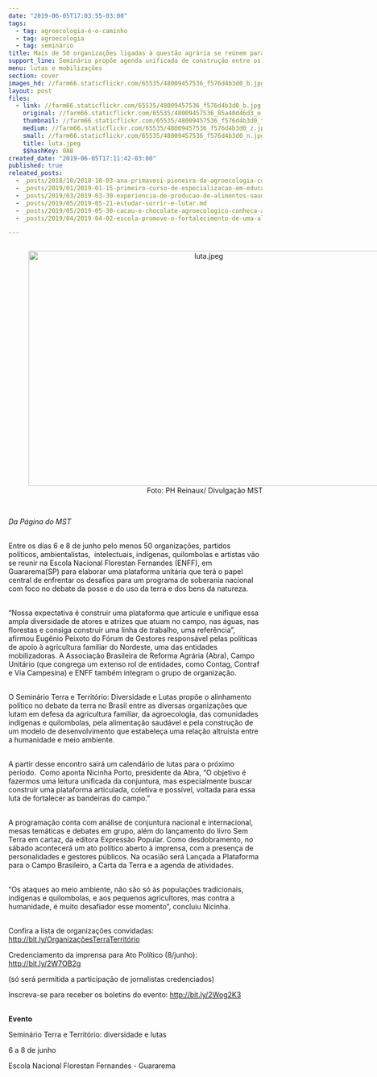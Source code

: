 ```yaml
---
date: "2019-06-05T17:03:55-03:00"
tags:
  - tag: agroecologia-é-o-caminho
  - tag: agroecologia
  - tag: seminário
title: Mais de 50 organizações ligadas à questão agrária se reúnem para construir plataforma unitária
support_line: Seminário propõe agenda unificada de construção entre os dias 6 e 8 de junho
menu: lutas e mobilizações
section: cover
images_hd: //farm66.staticflickr.com/65535/48009457536_f576d4b3d0_b.jpg
layout: post
files:
  - link: //farm66.staticflickr.com/65535/48009457536_f576d4b3d0_b.jpg
    original: //farm66.staticflickr.com/65535/48009457536_85a40d46d3_o.jpg
    thumbnail: //farm66.staticflickr.com/65535/48009457536_f576d4b3d0_t.jpg
    medium: //farm66.staticflickr.com/65535/48009457536_f576d4b3d0_z.jpg
    small: //farm66.staticflickr.com/65535/48009457536_f576d4b3d0_n.jpg
    title: luta.jpeg
    $$hashKey: 0AB
created_date: "2019-06-05T17:11:42-03:00"
published: true
releated_posts:
  - _posts/2018/10/2018-10-03-ana-primavesi-pioneira-da-agroecologia-completa-98-anos.md
  - _posts/2019/01/2019-01-15-primeiro-curso-de-especializacao-em-educacao-e-agroecologia-acontece-no-extremo-sul-da-bahia.md
  - _posts/2019/03/2019-03-30-experiencia-de-producao-de-alimentos-saudaveis-aproxima-campo-e-cidade-no-df.md
  - _posts/2019/05/2019-05-21-estudar-sorrir-e-lutar.md
  - _posts/2019/05/2019-05-30-cacau-e-chocolate-agroecologico-conheca-a-producao-que-cresce-no-norte-do-pais.md
  - _posts/2019/04/2019-04-02-escola-promove-o-fortalecimento-de-uma-alimentacao-saudavel-para-todos.md

---
```

<div style="text-align:center">
<figure class="image" style="display:inline-block"><img alt="luta.jpeg" height="467" src="//farm66.staticflickr.com/65535/48009457536_f576d4b3d0_b.jpg" width="700" />
<figcaption>Foto: PH Reinaux/ Divulga&ccedil;&atilde;o MST</figcaption>
</figure>
</div>

<p><br />
<em>Da P&aacute;gina do MST</em></p>

<p><br />
Entre os dias 6 e 8 de junho pelo menos 50 organiza&ccedil;&otilde;es, partidos pol&iacute;ticos, ambientalistas,&nbsp; intelectuais, ind&iacute;genas, quilombolas e artistas v&atilde;o se reunir na Escola Nacional Florestan Fernandes (ENFF), em Guararema(SP) para elaborar uma plataforma unit&aacute;ria que ter&aacute; o papel central de enfrentar os desafios para um programa de soberania nacional com foco no debate da posse e do uso da terra e dos bens da natureza.&nbsp;&nbsp;</p>

<p><br />
&ldquo;Nossa expectativa &eacute; construir uma plataforma que articule e unifique essa ampla diversidade de atores e atrizes que atuam no campo, nas &aacute;guas, nas florestas e consiga construir uma linha de trabalho, uma refer&ecirc;ncia&rdquo;, afirmou Eug&ecirc;nio Peixoto do F&oacute;rum de Gestores respons&aacute;vel pelas pol&iacute;ticas de apoio &agrave; agricultura familiar do Nordeste, uma das entidades mobilizadoras. A Associa&ccedil;&atilde;o Brasileira de Reforma Agr&aacute;ria (Abra), Campo Unit&aacute;rio (que congrega um extenso rol de entidades, como Contag, Contraf e Via Campesina) e ENFF tamb&eacute;m integram o grupo de organiza&ccedil;&atilde;o.&nbsp;</p>

<p><br />
O Semin&aacute;rio Terra e Territ&oacute;rio: Diversidade e Lutas prop&otilde;e o alinhamento pol&iacute;tico no debate da terra no Brasil entre as diversas organiza&ccedil;&otilde;es que lutam em defesa da agricultura familiar, da agroecologia, das comunidades ind&iacute;genas e quilombolas, pela alimenta&ccedil;&atilde;o saud&aacute;vel e pela constru&ccedil;&atilde;o de um modelo de desenvolvimento que estabele&ccedil;a uma rela&ccedil;&atilde;o altru&iacute;sta entre a humanidade e meio ambiente.</p>

<p><br />
A partir desse encontro sair&aacute; um calend&aacute;rio de lutas para o pr&oacute;ximo per&iacute;odo.&nbsp; Como aponta Nicinha Porto, presidente da Abra, &ldquo;O objetivo &eacute; fazermos uma leitura unificada da conjuntura, mas especialmente buscar construir uma plataforma articulada, coletiva e poss&iacute;vel, voltada para essa luta de fortalecer as bandeiras do campo.&rdquo;</p>

<p><br />
A programa&ccedil;&atilde;o conta com an&aacute;lise de conjuntura nacional e internacional, mesas tem&aacute;ticas e debates em grupo, al&eacute;m do lan&ccedil;amento do livro Sem Terra em cartaz, da editora Express&atilde;o Popular. Como desdobramento, no s&aacute;bado acontecer&aacute; um ato pol&iacute;tico aberto &agrave; imprensa, com a presen&ccedil;a de personalidades e gestores p&uacute;blicos. Na ocasi&atilde;o ser&aacute; Lan&ccedil;ada a Plataforma para o Campo Brasileiro, a Carta da Terra e a agenda de atividades.&nbsp;</p>

<p><br />
&ldquo;Os ataques ao meio ambiente, n&atilde;o s&atilde;o s&oacute; &agrave;s popula&ccedil;&otilde;es tradicionais, ind&iacute;genas e quilombolas, e aos pequenos agricultores, mas contra a humanidade, &eacute; muito desafiador esse momento&rdquo;, concluiu Nicinha.</p>

<p><br />
Confira a lista de organiza&ccedil;&otilde;es convidadas: <a href="http://bit.ly/OrganizaçõesTerraTerritório">http://bit.ly/Organiza&ccedil;&otilde;esTerraTerrit&oacute;rio</a></p>

<p>Credenciamento da imprensa para Ato Pol&iacute;tico (8/junho): <a href="http://bit.ly/2W7OB2g">http://bit.ly/2W7OB2g </a></p>

<p>(s&oacute; ser&aacute; permitida a participa&ccedil;&atilde;o de jornalistas credenciados)</p>

<p>Inscreva-se para receber os boletins do evento: <a href="http://bit.ly/2Wog2K3">http://bit.ly/2Wog2K3</a> &nbsp;</p>

<p><br />
<strong>Evento</strong></p>

<p>Semin&aacute;rio Terra e Territ&oacute;rio: diversidade e lutas</p>

<p>6 a 8 de junho</p>

<p>Escola Nacional Florestan Fernandes - Guararema</p>
